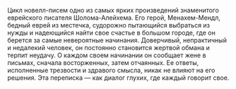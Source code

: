 <!--2017-01-02 07:44:15-->
Цикл новелл-писем одно из самых ярких произведений знаменитого еврейского писателя Шолома-Алейхема. Его герой, Менахем-Мендл, бедный еврей из местечка, судорожно пытающийся выбраться из нужды и надеющийся найти свое счастье в большом городе, где он берется за самые невероятные начинания. Доверчивый, непрактичный и недалекий человек, он постоянно становится жертвой обмана и терпит неудачу. О каждом своем начинании он сообщает жене в письмах, сначала восторженных, затем отчаянных. Ее ответы, исполненные трезвости и здравого смысла, никак не влияют на его решения. Эта переписка — как диалог глухих, где каждый говорит свое.